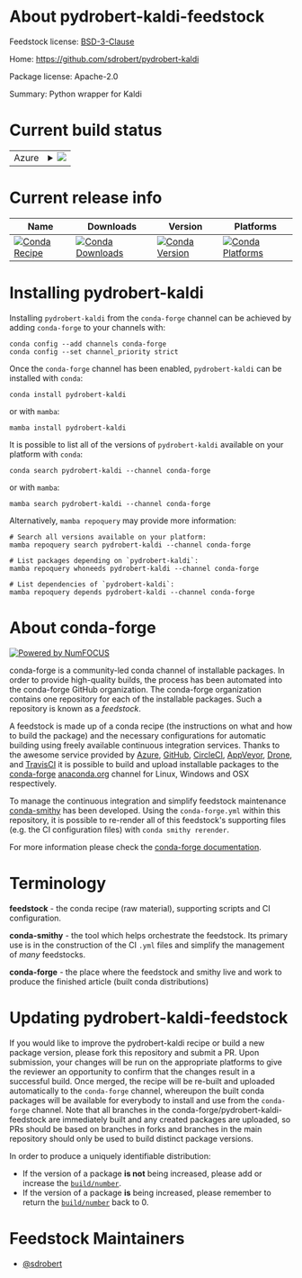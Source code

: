 About pydrobert-kaldi-feedstock
===============================

Feedstock license: [BSD-3-Clause](https://github.com/conda-forge/pydrobert-kaldi-feedstock/blob/main/LICENSE.txt)

Home: https://github.com/sdrobert/pydrobert-kaldi

Package license: Apache-2.0

Summary: Python wrapper for Kaldi

Current build status
====================


<table>
    
  <tr>
    <td>Azure</td>
    <td>
      <details>
        <summary>
          <a href="https://dev.azure.com/conda-forge/feedstock-builds/_build/latest?definitionId=17534&branchName=main">
            <img src="https://dev.azure.com/conda-forge/feedstock-builds/_apis/build/status/pydrobert-kaldi-feedstock?branchName=main">
          </a>
        </summary>
        <table>
          <thead><tr><th>Variant</th><th>Status</th></tr></thead>
          <tbody><tr>
              <td>linux_64_numpy1.22python3.10.____cpython</td>
              <td>
                <a href="https://dev.azure.com/conda-forge/feedstock-builds/_build/latest?definitionId=17534&branchName=main">
                  <img src="https://dev.azure.com/conda-forge/feedstock-builds/_apis/build/status/pydrobert-kaldi-feedstock?branchName=main&jobName=linux&configuration=linux%20linux_64_numpy1.22python3.10.____cpython" alt="variant">
                </a>
              </td>
            </tr><tr>
              <td>linux_64_numpy1.22python3.9.____cpython</td>
              <td>
                <a href="https://dev.azure.com/conda-forge/feedstock-builds/_build/latest?definitionId=17534&branchName=main">
                  <img src="https://dev.azure.com/conda-forge/feedstock-builds/_apis/build/status/pydrobert-kaldi-feedstock?branchName=main&jobName=linux&configuration=linux%20linux_64_numpy1.22python3.9.____cpython" alt="variant">
                </a>
              </td>
            </tr><tr>
              <td>linux_64_numpy1.23python3.11.____cpython</td>
              <td>
                <a href="https://dev.azure.com/conda-forge/feedstock-builds/_build/latest?definitionId=17534&branchName=main">
                  <img src="https://dev.azure.com/conda-forge/feedstock-builds/_apis/build/status/pydrobert-kaldi-feedstock?branchName=main&jobName=linux&configuration=linux%20linux_64_numpy1.23python3.11.____cpython" alt="variant">
                </a>
              </td>
            </tr><tr>
              <td>linux_64_numpy1.26python3.12.____cpython</td>
              <td>
                <a href="https://dev.azure.com/conda-forge/feedstock-builds/_build/latest?definitionId=17534&branchName=main">
                  <img src="https://dev.azure.com/conda-forge/feedstock-builds/_apis/build/status/pydrobert-kaldi-feedstock?branchName=main&jobName=linux&configuration=linux%20linux_64_numpy1.26python3.12.____cpython" alt="variant">
                </a>
              </td>
            </tr><tr>
              <td>osx_64_numpy1.22python3.10.____cpython</td>
              <td>
                <a href="https://dev.azure.com/conda-forge/feedstock-builds/_build/latest?definitionId=17534&branchName=main">
                  <img src="https://dev.azure.com/conda-forge/feedstock-builds/_apis/build/status/pydrobert-kaldi-feedstock?branchName=main&jobName=osx&configuration=osx%20osx_64_numpy1.22python3.10.____cpython" alt="variant">
                </a>
              </td>
            </tr><tr>
              <td>osx_64_numpy1.22python3.9.____cpython</td>
              <td>
                <a href="https://dev.azure.com/conda-forge/feedstock-builds/_build/latest?definitionId=17534&branchName=main">
                  <img src="https://dev.azure.com/conda-forge/feedstock-builds/_apis/build/status/pydrobert-kaldi-feedstock?branchName=main&jobName=osx&configuration=osx%20osx_64_numpy1.22python3.9.____cpython" alt="variant">
                </a>
              </td>
            </tr><tr>
              <td>osx_64_numpy1.23python3.11.____cpython</td>
              <td>
                <a href="https://dev.azure.com/conda-forge/feedstock-builds/_build/latest?definitionId=17534&branchName=main">
                  <img src="https://dev.azure.com/conda-forge/feedstock-builds/_apis/build/status/pydrobert-kaldi-feedstock?branchName=main&jobName=osx&configuration=osx%20osx_64_numpy1.23python3.11.____cpython" alt="variant">
                </a>
              </td>
            </tr><tr>
              <td>osx_64_numpy1.26python3.12.____cpython</td>
              <td>
                <a href="https://dev.azure.com/conda-forge/feedstock-builds/_build/latest?definitionId=17534&branchName=main">
                  <img src="https://dev.azure.com/conda-forge/feedstock-builds/_apis/build/status/pydrobert-kaldi-feedstock?branchName=main&jobName=osx&configuration=osx%20osx_64_numpy1.26python3.12.____cpython" alt="variant">
                </a>
              </td>
            </tr><tr>
              <td>win_64_numpy1.22python3.10.____cpython</td>
              <td>
                <a href="https://dev.azure.com/conda-forge/feedstock-builds/_build/latest?definitionId=17534&branchName=main">
                  <img src="https://dev.azure.com/conda-forge/feedstock-builds/_apis/build/status/pydrobert-kaldi-feedstock?branchName=main&jobName=win&configuration=win%20win_64_numpy1.22python3.10.____cpython" alt="variant">
                </a>
              </td>
            </tr><tr>
              <td>win_64_numpy1.22python3.9.____cpython</td>
              <td>
                <a href="https://dev.azure.com/conda-forge/feedstock-builds/_build/latest?definitionId=17534&branchName=main">
                  <img src="https://dev.azure.com/conda-forge/feedstock-builds/_apis/build/status/pydrobert-kaldi-feedstock?branchName=main&jobName=win&configuration=win%20win_64_numpy1.22python3.9.____cpython" alt="variant">
                </a>
              </td>
            </tr><tr>
              <td>win_64_numpy1.23python3.11.____cpython</td>
              <td>
                <a href="https://dev.azure.com/conda-forge/feedstock-builds/_build/latest?definitionId=17534&branchName=main">
                  <img src="https://dev.azure.com/conda-forge/feedstock-builds/_apis/build/status/pydrobert-kaldi-feedstock?branchName=main&jobName=win&configuration=win%20win_64_numpy1.23python3.11.____cpython" alt="variant">
                </a>
              </td>
            </tr><tr>
              <td>win_64_numpy1.26python3.12.____cpython</td>
              <td>
                <a href="https://dev.azure.com/conda-forge/feedstock-builds/_build/latest?definitionId=17534&branchName=main">
                  <img src="https://dev.azure.com/conda-forge/feedstock-builds/_apis/build/status/pydrobert-kaldi-feedstock?branchName=main&jobName=win&configuration=win%20win_64_numpy1.26python3.12.____cpython" alt="variant">
                </a>
              </td>
            </tr>
          </tbody>
        </table>
      </details>
    </td>
  </tr>
</table>

Current release info
====================

| Name | Downloads | Version | Platforms |
| --- | --- | --- | --- |
| [![Conda Recipe](https://img.shields.io/badge/recipe-pydrobert--kaldi-green.svg)](https://anaconda.org/conda-forge/pydrobert-kaldi) | [![Conda Downloads](https://img.shields.io/conda/dn/conda-forge/pydrobert-kaldi.svg)](https://anaconda.org/conda-forge/pydrobert-kaldi) | [![Conda Version](https://img.shields.io/conda/vn/conda-forge/pydrobert-kaldi.svg)](https://anaconda.org/conda-forge/pydrobert-kaldi) | [![Conda Platforms](https://img.shields.io/conda/pn/conda-forge/pydrobert-kaldi.svg)](https://anaconda.org/conda-forge/pydrobert-kaldi) |

Installing pydrobert-kaldi
==========================

Installing `pydrobert-kaldi` from the `conda-forge` channel can be achieved by adding `conda-forge` to your channels with:

```
conda config --add channels conda-forge
conda config --set channel_priority strict
```

Once the `conda-forge` channel has been enabled, `pydrobert-kaldi` can be installed with `conda`:

```
conda install pydrobert-kaldi
```

or with `mamba`:

```
mamba install pydrobert-kaldi
```

It is possible to list all of the versions of `pydrobert-kaldi` available on your platform with `conda`:

```
conda search pydrobert-kaldi --channel conda-forge
```

or with `mamba`:

```
mamba search pydrobert-kaldi --channel conda-forge
```

Alternatively, `mamba repoquery` may provide more information:

```
# Search all versions available on your platform:
mamba repoquery search pydrobert-kaldi --channel conda-forge

# List packages depending on `pydrobert-kaldi`:
mamba repoquery whoneeds pydrobert-kaldi --channel conda-forge

# List dependencies of `pydrobert-kaldi`:
mamba repoquery depends pydrobert-kaldi --channel conda-forge
```


About conda-forge
=================

[![Powered by
NumFOCUS](https://img.shields.io/badge/powered%20by-NumFOCUS-orange.svg?style=flat&colorA=E1523D&colorB=007D8A)](https://numfocus.org)

conda-forge is a community-led conda channel of installable packages.
In order to provide high-quality builds, the process has been automated into the
conda-forge GitHub organization. The conda-forge organization contains one repository
for each of the installable packages. Such a repository is known as a *feedstock*.

A feedstock is made up of a conda recipe (the instructions on what and how to build
the package) and the necessary configurations for automatic building using freely
available continuous integration services. Thanks to the awesome service provided by
[Azure](https://azure.microsoft.com/en-us/services/devops/), [GitHub](https://github.com/),
[CircleCI](https://circleci.com/), [AppVeyor](https://www.appveyor.com/),
[Drone](https://cloud.drone.io/welcome), and [TravisCI](https://travis-ci.com/)
it is possible to build and upload installable packages to the
[conda-forge](https://anaconda.org/conda-forge) [anaconda.org](https://anaconda.org/)
channel for Linux, Windows and OSX respectively.

To manage the continuous integration and simplify feedstock maintenance
[conda-smithy](https://github.com/conda-forge/conda-smithy) has been developed.
Using the ``conda-forge.yml`` within this repository, it is possible to re-render all of
this feedstock's supporting files (e.g. the CI configuration files) with ``conda smithy rerender``.

For more information please check the [conda-forge documentation](https://conda-forge.org/docs/).

Terminology
===========

**feedstock** - the conda recipe (raw material), supporting scripts and CI configuration.

**conda-smithy** - the tool which helps orchestrate the feedstock.
                   Its primary use is in the construction of the CI ``.yml`` files
                   and simplify the management of *many* feedstocks.

**conda-forge** - the place where the feedstock and smithy live and work to
                  produce the finished article (built conda distributions)


Updating pydrobert-kaldi-feedstock
==================================

If you would like to improve the pydrobert-kaldi recipe or build a new
package version, please fork this repository and submit a PR. Upon submission,
your changes will be run on the appropriate platforms to give the reviewer an
opportunity to confirm that the changes result in a successful build. Once
merged, the recipe will be re-built and uploaded automatically to the
`conda-forge` channel, whereupon the built conda packages will be available for
everybody to install and use from the `conda-forge` channel.
Note that all branches in the conda-forge/pydrobert-kaldi-feedstock are
immediately built and any created packages are uploaded, so PRs should be based
on branches in forks and branches in the main repository should only be used to
build distinct package versions.

In order to produce a uniquely identifiable distribution:
 * If the version of a package **is not** being increased, please add or increase
   the [``build/number``](https://docs.conda.io/projects/conda-build/en/latest/resources/define-metadata.html#build-number-and-string).
 * If the version of a package **is** being increased, please remember to return
   the [``build/number``](https://docs.conda.io/projects/conda-build/en/latest/resources/define-metadata.html#build-number-and-string)
   back to 0.

Feedstock Maintainers
=====================

* [@sdrobert](https://github.com/sdrobert/)

